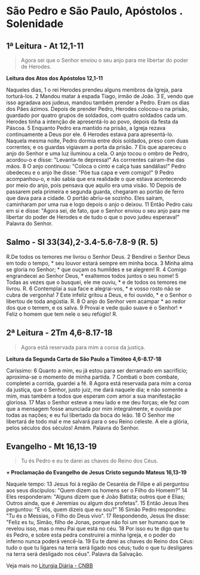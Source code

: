 # São Pedro e São Paulo, Apóstolos . Solenidade

## 1ª Leitura - At 12,1-11

> Agora sei que o Senhor enviou o seu anjo para me libertar do poder de Herodes.

**Leitura dos Atos dos Apóstolos 12,1-11**

Naqueles dias,  1 o rei Herodes   prendeu alguns membros da Igreja, para torturá-los.  2 Mandou matar à espada Tiago, irmão de João.  3 E, vendo que isso agradava aos judeus,   mandou também prender a Pedro.   Eram os dias dos Pães ázimos.   Depois de prender Pedro,   Herodes colocou-o na prisão,   guardado por quatro grupos de soldados,   com quatro soldados cada um.   Herodes tinha a intenção de apresentá-lo ao povo,   depois da festa da Páscoa.  5 Enquanto Pedro era mantido na prisão,   a Igreja rezava continuamente a Deus por ele.  6 Herodes estava para apresentá-lo.   Naquela mesma noite,   Pedro dormia entre dois soldados,   preso com duas correntes;   e os guardas vigiavam a porta da prisão.  7 Eis que apareceu o anjo do Senhor   e uma luz iluminou a cela.   O anjo tocou o ombro de Pedro, acordou-o e disse:   "Levanta-te depressa!"   As corrrentes caíram-lhe das mãos.  8 O anjo continuou:   "Coloca o cinto e calça tuas sandálias!"   Pedro obedeceu e o anjo lhe disse:   "Põe tua capa e vem comigo!"  9 Pedro acompanhou-o, e não sabia que era realidade   o que estava acontecendo por meio do anjo,   pois pensava que aquilo era uma visão.  10 Depois de passarem pela primeira e segunda guarda,   chegaram ao portão de ferro que dava para a cidade.   O portão abriu-se sozinho. Eles saíram,    caminharam por uma rua e logo depois o anjo o deixou.  11 Então Pedro caiu em si e disse:   "Agora sei, de fato, que o Senhor enviou o seu anjo   para me libertar do poder de Herodes   e de tudo o que o povo judeu esperava!"   Palavra do Senhor.

## Salmo - Sl 33(34),2-3.4-5.6-7.8-9 (R. 5)

R.De todos os temores me livrou o Senhor Deus.  2 Bendirei o Senhor Deus em todo o tempo, *   seu louvor estará sempre em minha boca.  3 Minha alma se gloria no Senhor; *   que ouçam os humildes e se alegrem!  R.  4 Comigo engrandecei ao Senhor Deus, *   exaltemos todos juntos o seu nome!  5 Todas as vezes que o busquei, ele me ouviu, *   e de todos os temores me livrou.  R.  6 Contemplai a sua face e alegrai-vos, *   e vosso rosto não se cubra de vergonha!  7 Este infeliz gritou a Deus, e foi ouvido, *   e o Senhor o libertou de toda angústia.  R.  8 O anjo do Senhor vem acampar *   ao redor dos que o temem, e os salva.  9 Provai e vede quão suave é o Senhor! *   Feliz o homem que tem nele o seu refúgio!  R.

## 2ª Leitura - 2Tm 4,6-8.17-18

> Agora está reservada para mim a coroa da justiça.

**Leitura da Segunda Carta de São Paulo a Timóteo 4,6-8.17-18**

Caríssimo:  6 Quanto a mim,   eu já estou para ser derramado em sacrifício;   aproxima-se o momento de minha partida.  7 Combati o bom combate,   completei a corrida, guardei a fé.  8 Agora está reservada para mim a coroa da justiça,   que o Senhor, justo juiz, me dará naquele dia;   e não somente a mim,   mas também a todos que esperam com amor   a sua manifestação gloriosa.  17 Mas o Senhor esteve a meu lado e me deu forças;   ele fez com que a mensagem   fosse anunciada por mim integralmente,   e ouvida por todas as nações;   e eu fui libertado da boca do leão.  18 O Senhor me libertará de todo mal   e me salvará para o seu Reino celeste.   A ele a glória, pelos séculos dos séculos! Amém.   Palavra do Senhor.

## Evangelho - Mt 16,13-19

> Tu és Pedro e eu te darei as chaves do Reino dos Céus.

**+ Proclamação do Evangelho de Jesus Cristo segundo Mateus 16,13-19**

Naquele tempo:  13 Jesus foi à região de Cesaréia de Filipe   e ali perguntou aos seus discípulos:   "Quem dizem os homens ser o Filho do Homem?"  14 Eles responderam:   "Alguns dizem que é João Batista; outros que é Elias;   Outros ainda, que é Jeremias ou algum dos profetas".  15 Então Jesus lhes perguntou:   "E vós, quem dizeis que eu sou?"  16 Simão Pedro respondeu:   "Tu és o Messias, o Filho do Deus vivo".  17 Respondendo, Jesus lhe disse:   "Feliz es tu, Simão, filho de Jonas,   porque não foi um ser humano que te revelou isso,   mas o meu Pai que está no céu.  18 Por isso eu te digo que tu és Pedro,   e sobre esta pedra construirei a minha Igreja,   e o poder do inferno nunca poderá vencê-la.  19 Eu te darei as chaves do Reino dos Céus:   tudo o que tu ligares na terra será ligado nos céus;   tudo o que tu desligares na terra    será desligado nos céus".   Palavra da Salvação.

Veja mais no [Liturgia Diária - CNBB](http://liturgiadiaria.cnbb.org.br/app/user/user/UserView.php?ano=2017&mes=7&dia=2)